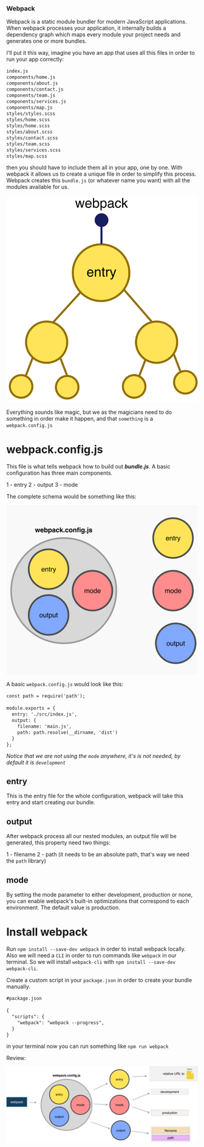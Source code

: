 ### Webpack

Webpack is a static module bundler for modern JavaScript applications. When webpack processes your application, it internally builds a dependency graph which maps every module your project needs and generates one or more bundles.

I'll put it this way, imagine you have an app that uses all this files in order to run your app correctly:

```
index.js
components/home.js
components/about.js
components/contact.js
components/team.js
components/services.js
components/map.js
styles/styles.scss
styles/home.scss
styles/home.scss
styles/about.scss
styles/contact.scss
styles/team.scss
styles/services.scss
styles/map.scss
```

then you should have to include them all in your app, one by one. With webpack it allows us to create a unique file in order to simplify this process. Webpack creates this `bundle.js` (or whatever name you want) with all the modules available for us.

![loading](images/entry.jpg)

Everything sounds like magic, but we as the magicians need to do something in order make it happen, and that `something` is a `webpack.config.js`

# webpack.config.js

This file is what tells webpack how to build out ***bundle.js***. A basic configuration has three main components.

1 - entry
2 - output
3 - mode

The complete schema would be something like this:

![loading](images/webpackconfig.jpg)

A basic `webpack.config.js` would look like this:

```
const path = require('path');

module.exports = {
  entry: './src/index.js',
  output: {
    filename: 'main.js',
    path: path.resolve(__dirname, 'dist')
  }
};

```

*Notice that we are not using the `mode` anywhere, it's is not needed, by default it is `development`*

## entry

This is the entry file for the whole configuration, webpack will take this entry and start creating our bundle.

## output

After webpack process all our nested modules, an output file will be generated, this property need two things:

1 - filename
2 - path (it needs to be an absolute path, that's way we need the `path` library)

## mode

By setting the mode parameter to either development, production or none, you can enable webpack's built-in optimizations that correspond to each environment. The default value is production.

# Install webpack

Run `npm install --save-dev webpack` in order to install webpack locally. Also we will need a `CLI` in order to run commands like `webpack` in our terminal. So we will install `webpack-cli` with `npm install --save-dev webpack-cli`.

Create a custom script in your `package.json` in order to create your bundle manually.

```
#package.json

{
  "scripts": {
    "webpack": "webpack --progress",
  }
}
```

in your terminal now you can run something like `npm run webpack`

Review:

![loading](images/webpackcompleted.jpg)
